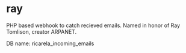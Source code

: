 # ray
PHP based webhook to catch recieved emails. Named in honor of Ray Tomlison, creator ARPANET.

DB name: ricarela_incoming_emails

